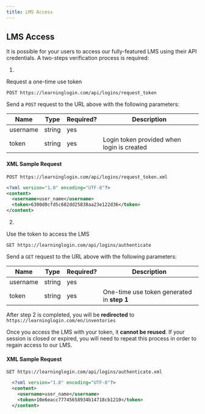 ```yaml
---
title: LMS Access
---
```


## LMS Access

It is possible for your users to access our fully-featured LMS using their API credentials. A two-steps verification process is required:

1.
  Request a one-time use token

  `POST https://learninglogin.com/api/logins/request_token`

  Send a `POST` request to the URL above with the following parameters:

  | Name     | Type   | Required? | Description                                 |
  |----------|--------|-----------|---------------------------------------------|
  | username | string | yes       |                                             |            |
  | token    | string | yes       | Login token provided when login is created  |
  
#### XML Sample Request

`POST https://learninglogin.com/api/logins/request_token.xml`

~~~xml
<?xml version="1.0" encoding="UTF-8"?>
<content>
  <username>user_name</username>
  <token>6300d0cfd5c682dd25838aa23e122d36</token>
</content>
~~~

2.
  Use the token to access the LMS

  `GET https://learninglogin.com/api/logins/authenticate`

  Send a `GET` request to the URL above with the following parameters:

  | Name     | Type   | Required? | Description                                 |
  |----------|--------|-----------|---------------------------------------------|
  | username | string | yes       |                                             |
  | token    | string | yes       | One-time use token generated in **step 1**  |

After step 2 is completed, you will be **redirected** to `https://learninglogin.com/en/inventories`

Once you access the LMS with your token, it **cannot be reused**. If your session is closed or expired, you will need to repeat this process in order to regain access to our LMS.

#### XML Sample Request

 `GET https://learninglogin.com/api/logins/authenticate.xml`

~~~xml
  <?xml version="1.0" encoding="UTF-8"?>
  <content>
    <username>user_name</username>
    <token>10e6eacc77745658934b14718cb1210</token>
  </content>
~~~
